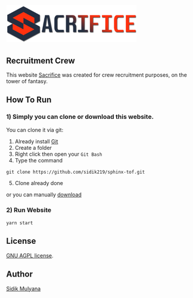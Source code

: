 # <img src="https://github.com/sidik219/sphinx-tof/blob/main/src/assets/logo-guild.png" width="350" height="100" />

## Recruitment Crew

This website [Sacrifice](https://sidik219.github.io/sphinx-tof) was created for crew recruitment purposes, on the tower of fantasy.

## How To Run

### 1) Simply you can clone or download this website.

You can clone it via git:

1. Already install [Git](https://git-scm.com/downloads)
2. Create a folder
3. Right click then open your `Git Bash`
4. Type the command
```
git clone https://github.com/sidik219/sphinx-tof.git
```
5. Clone already done

or you can manually [download](https://github.com/sidik219/sphinx-tof/archive/refs/heads/main.zip)

### 2) Run Website

```
yarn start
```

## License

[GNU AGPL license](https://github.com/sidik219/sphinx-tof/blob/main/LICENSE.md).

## Author

[Sidik Mulyana](https://github.com/sidik219) 